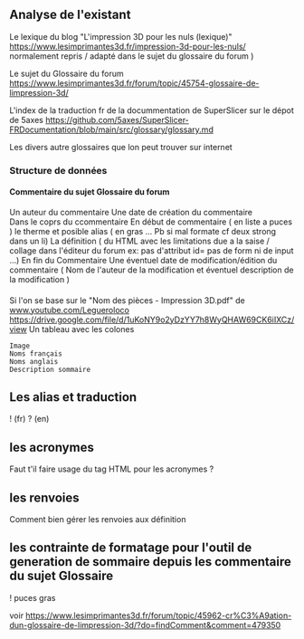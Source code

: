
## Analyse de l'existant 

Le lexique du blog "L'impression 3D pour les nuls (lexique)" https://www.lesimprimantes3d.fr/impression-3d-pour-les-nuls/  normalement repris / adapté dans le sujet du glossaire du forum ) 

Le sujet du Glossaire du forum https://www.lesimprimantes3d.fr/forum/topic/45754-glossaire-de-limpression-3d/

L'index de la traduction fr de la docummentation de SuperSlicer sur le dépot de 5axes https://github.com/5axes/SuperSlicer-FRDocumentation/blob/main/src/glossary/glossary.md

Les divers autre glossaires que lon peut trouver sur internet


### Structure de données

#### Commentaire du sujet Glossaire du forum



   Un auteur du commentaire
   Une date de création du commentaire   
   Dans le coprs du ccommentaire 
      En début de commentaire ( en liste a puces )  le therme et posible alias ( en gras ... Pb si mal formate cf deux strong dans un li)
      La définition ( du HTML avec les limitations due a la saise / collage dans l'éditeur du forum ex: pas d'attribut id= pas de form ni de input ...)
   En fin du Commentaire 
      Une éventuel date de modification/édition du commentaire ( Nom de l'auteur de la modification et éventuel description de la modification )
      
      
  


#### 
 Si l'on se base sur le "Nom des pièces - Impression 3D.pdf" de www.youtube.com/Legueroloco  https://drive.google.com/file/d/1uKoNY9o2yDzYY7h8WyQHAW69CK6iIXCz/view
 Un tableau avec les colones
    
    Image
    Noms français
    Noms anglais
    Description sommaire
    
    
    
## Les alias et traduction
! (fr)
? (en)

    
    
## les acronymes
Faut t'il faire usage du tag HTML pour les acronymes ?

## les renvoies
Comment bien gérer les renvoies aux définition


## les contrainte de formatage pour l'outil de generation de sommaire depuis les commentaire du sujet Glossaire

! puces gras

voir https://www.lesimprimantes3d.fr/forum/topic/45962-cr%C3%A9ation-dun-glossaire-de-limpression-3d/?do=findComment&comment=479350




